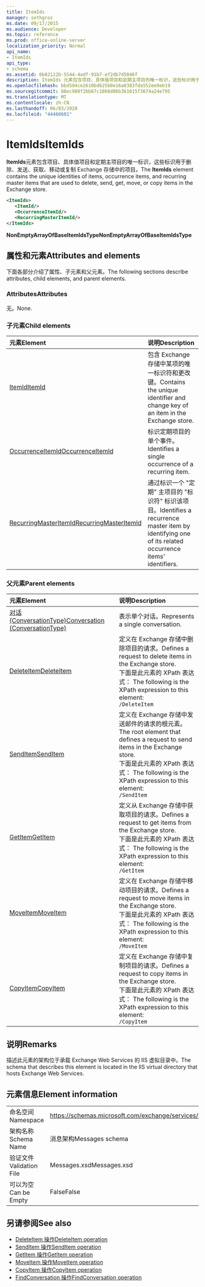 ```yaml
---
title: ItemIds
manager: sethgros
ms.date: 09/17/2015
ms.audience: Developer
ms.topic: reference
ms.prod: office-online-server
localization_priority: Normal
api_name:
- ItemIds
api_type:
- schema
ms.assetid: 6b82122b-5544-4adf-91b7-ef2db7d5046f
description: ItemIds 元素包含项目、具体值项目和定期主项目的唯一标识，这些标识用于删除、发送、获取、移动或复制 Exchange 存储中的项目。
ms.openlocfilehash: bbd594ce2610bd625b0e16a0383fda552ee9eb19
ms.sourcegitcommit: 88ec988f2bb67c1866d06b361615f3674a24e795
ms.translationtype: MT
ms.contentlocale: zh-CN
ms.lasthandoff: 06/03/2020
ms.locfileid: "44460601"
---
```

# <a name="itemids"></a><span data-ttu-id="51196-103">ItemIds</span><span class="sxs-lookup"><span data-stu-id="51196-103">ItemIds</span></span>
  
<span data-ttu-id="51196-104">**ItemIds**元素包含项目、具体值项目和定期主项目的唯一标识，这些标识用于删除、发送、获取、移动或复制 Exchange 存储中的项目。</span><span class="sxs-lookup"><span data-stu-id="51196-104">The **ItemIds** element contains the unique identities of items, occurrence items, and recurring master items that are used to delete, send, get, move, or copy items in the Exchange store.</span></span>
  
```xml
<ItemIds>
   <ItemId/>
   <OccurrenceItemId/>
   <RecurringMasterItemId/>
</ItemIds>
```

<span data-ttu-id="51196-105">**NonEmptyArrayOfBaseItemIdsType**</span><span class="sxs-lookup"><span data-stu-id="51196-105">**NonEmptyArrayOfBaseItemIdsType**</span></span>

## <a name="attributes-and-elements"></a><span data-ttu-id="51196-106">属性和元素</span><span class="sxs-lookup"><span data-stu-id="51196-106">Attributes and elements</span></span>

<span data-ttu-id="51196-107">下面各部分介绍了属性、子元素和父元素。</span><span class="sxs-lookup"><span data-stu-id="51196-107">The following sections describe attributes, child elements, and parent elements.</span></span> 
  
### <a name="attributes"></a><span data-ttu-id="51196-108">Attributes</span><span class="sxs-lookup"><span data-stu-id="51196-108">Attributes</span></span>

<span data-ttu-id="51196-109">无。</span><span class="sxs-lookup"><span data-stu-id="51196-109">None.</span></span>
  
### <a name="child-elements"></a><span data-ttu-id="51196-110">子元素</span><span class="sxs-lookup"><span data-stu-id="51196-110">Child elements</span></span>

|<span data-ttu-id="51196-111">**元素**</span><span class="sxs-lookup"><span data-stu-id="51196-111">**Element**</span></span>|<span data-ttu-id="51196-112">**说明**</span><span class="sxs-lookup"><span data-stu-id="51196-112">**Description**</span></span>|
|:-----|:-----|
|[<span data-ttu-id="51196-113">ItemId</span><span class="sxs-lookup"><span data-stu-id="51196-113">ItemId</span></span>](itemid.md) <br/> |<span data-ttu-id="51196-114">包含 Exchange 存储中某项的唯一标识符和更改键。</span><span class="sxs-lookup"><span data-stu-id="51196-114">Contains the unique identifier and change key of an item in the Exchange store.</span></span>  <br/> |
|[<span data-ttu-id="51196-115">OccurrenceItemId</span><span class="sxs-lookup"><span data-stu-id="51196-115">OccurrenceItemId</span></span>](occurrenceitemid.md) <br/> |<span data-ttu-id="51196-116">标识定期项目的单个事件。</span><span class="sxs-lookup"><span data-stu-id="51196-116">Identifies a single occurrence of a recurring item.</span></span>  <br/> |
|[<span data-ttu-id="51196-117">RecurringMasterItemId</span><span class="sxs-lookup"><span data-stu-id="51196-117">RecurringMasterItemId</span></span>](recurringmasteritemid.md) <br/> |<span data-ttu-id="51196-118">通过标识一个 "定期" 主项目的 "标识符" 标识该项目。</span><span class="sxs-lookup"><span data-stu-id="51196-118">Identifies a recurrence master item by identifying one of its related occurrence items' identifiers.</span></span>  <br/> |
   
### <a name="parent-elements"></a><span data-ttu-id="51196-119">父元素</span><span class="sxs-lookup"><span data-stu-id="51196-119">Parent elements</span></span>

|<span data-ttu-id="51196-120">**元素**</span><span class="sxs-lookup"><span data-stu-id="51196-120">**Element**</span></span>|<span data-ttu-id="51196-121">**说明**</span><span class="sxs-lookup"><span data-stu-id="51196-121">**Description**</span></span>|
|:-----|:-----|
|[<span data-ttu-id="51196-122">对话 (ConversationType)</span><span class="sxs-lookup"><span data-stu-id="51196-122">Conversation (ConversationType)</span></span>](conversation-conversationtype.md) <br/> |<span data-ttu-id="51196-123">表示单个对话。</span><span class="sxs-lookup"><span data-stu-id="51196-123">Represents a single conversation.</span></span>  <br/> |
|[<span data-ttu-id="51196-124">DeleteItem</span><span class="sxs-lookup"><span data-stu-id="51196-124">DeleteItem</span></span>](deleteitem.md) <br/> |<span data-ttu-id="51196-125">定义在 Exchange 存储中删除项目的请求。</span><span class="sxs-lookup"><span data-stu-id="51196-125">Defines a request to delete items in the Exchange store.</span></span>  <br/> <span data-ttu-id="51196-126">下面是此元素的 XPath 表达式： </span><span class="sxs-lookup"><span data-stu-id="51196-126">The following is the XPath expression to this element:</span></span>  <br/>  `/DeleteItem` <br/> |
|[<span data-ttu-id="51196-127">SendItem</span><span class="sxs-lookup"><span data-stu-id="51196-127">SendItem</span></span>](senditem.md) <br/> |<span data-ttu-id="51196-128">定义在 Exchange 存储中发送邮件的请求的根元素。</span><span class="sxs-lookup"><span data-stu-id="51196-128">The root element that defines a request to send items in the Exchange store.</span></span>  <br/> <span data-ttu-id="51196-129">下面是此元素的 XPath 表达式： </span><span class="sxs-lookup"><span data-stu-id="51196-129">The following is the XPath expression to this element:</span></span>  <br/>  `/SendItem` <br/> |
|[<span data-ttu-id="51196-130">GetItem</span><span class="sxs-lookup"><span data-stu-id="51196-130">GetItem</span></span>](getitem.md) <br/> |<span data-ttu-id="51196-131">定义从 Exchange 存储中获取项目的请求。</span><span class="sxs-lookup"><span data-stu-id="51196-131">Defines a request to get items from the Exchange store.</span></span>  <br/> <span data-ttu-id="51196-132">下面是此元素的 XPath 表达式： </span><span class="sxs-lookup"><span data-stu-id="51196-132">The following is the XPath expression to this element:</span></span>  <br/>  `/GetItem` <br/> |
|[<span data-ttu-id="51196-133">MoveItem</span><span class="sxs-lookup"><span data-stu-id="51196-133">MoveItem</span></span>](moveitem.md) <br/> |<span data-ttu-id="51196-134">定义在 Exchange 存储中移动项目的请求。</span><span class="sxs-lookup"><span data-stu-id="51196-134">Defines a request to move items in the Exchange store.</span></span>  <br/> <span data-ttu-id="51196-135">下面是此元素的 XPath 表达式： </span><span class="sxs-lookup"><span data-stu-id="51196-135">The following is the XPath expression to this element:</span></span>  <br/>  `/MoveItem` <br/> |
|[<span data-ttu-id="51196-136">CopyItem</span><span class="sxs-lookup"><span data-stu-id="51196-136">CopyItem</span></span>](copyitem.md) <br/> |<span data-ttu-id="51196-137">定义在 Exchange 存储中复制项目的请求。</span><span class="sxs-lookup"><span data-stu-id="51196-137">Defines a request to copy items in the Exchange store.</span></span>  <br/> <span data-ttu-id="51196-138">下面是此元素的 XPath 表达式： </span><span class="sxs-lookup"><span data-stu-id="51196-138">The following is the XPath expression to this element:</span></span>  <br/>  `/CopyItem` <br/> |
   
## <a name="remarks"></a><span data-ttu-id="51196-139">说明</span><span class="sxs-lookup"><span data-stu-id="51196-139">Remarks</span></span>

<span data-ttu-id="51196-140">描述此元素的架构位于承载 Exchange Web Services 的 IIS 虚拟目录中。</span><span class="sxs-lookup"><span data-stu-id="51196-140">The schema that describes this element is located in the IIS virtual directory that hosts Exchange Web Services.</span></span>
  
## <a name="element-information"></a><span data-ttu-id="51196-141">元素信息</span><span class="sxs-lookup"><span data-stu-id="51196-141">Element information</span></span>

|||
|:-----|:-----|
|<span data-ttu-id="51196-142">命名空间</span><span class="sxs-lookup"><span data-stu-id="51196-142">Namespace</span></span>  <br/> |https://schemas.microsoft.com/exchange/services/2006/messages  <br/> |
|<span data-ttu-id="51196-143">架构名称</span><span class="sxs-lookup"><span data-stu-id="51196-143">Schema Name</span></span>  <br/> |<span data-ttu-id="51196-144">消息架构</span><span class="sxs-lookup"><span data-stu-id="51196-144">Messages schema</span></span>  <br/> |
|<span data-ttu-id="51196-145">验证文件</span><span class="sxs-lookup"><span data-stu-id="51196-145">Validation File</span></span>  <br/> |<span data-ttu-id="51196-146">Messages.xsd</span><span class="sxs-lookup"><span data-stu-id="51196-146">Messages.xsd</span></span>  <br/> |
|<span data-ttu-id="51196-147">可以为空</span><span class="sxs-lookup"><span data-stu-id="51196-147">Can be Empty</span></span>  <br/> |<span data-ttu-id="51196-148">False</span><span class="sxs-lookup"><span data-stu-id="51196-148">False</span></span>  <br/> |
   
## <a name="see-also"></a><span data-ttu-id="51196-149">另请参阅</span><span class="sxs-lookup"><span data-stu-id="51196-149">See also</span></span>

- [<span data-ttu-id="51196-150">DeleteItem 操作</span><span class="sxs-lookup"><span data-stu-id="51196-150">DeleteItem operation</span></span>](deleteitem-operation.md)
- [<span data-ttu-id="51196-151">SendItem 操作</span><span class="sxs-lookup"><span data-stu-id="51196-151">SendItem operation</span></span>](senditem-operation.md) 
- [<span data-ttu-id="51196-152">GetItem 操作</span><span class="sxs-lookup"><span data-stu-id="51196-152">GetItem operation</span></span>](getitem-operation.md)
- [<span data-ttu-id="51196-153">MoveItem 操作</span><span class="sxs-lookup"><span data-stu-id="51196-153">MoveItem operation</span></span>](moveitem-operation.md)
- [<span data-ttu-id="51196-154">CopyItem 操作</span><span class="sxs-lookup"><span data-stu-id="51196-154">CopyItem operation</span></span>](copyitem-operation.md)
- [<span data-ttu-id="51196-155">FindConversation 操作</span><span class="sxs-lookup"><span data-stu-id="51196-155">FindConversation operation</span></span>](findconversation-operation.md)

